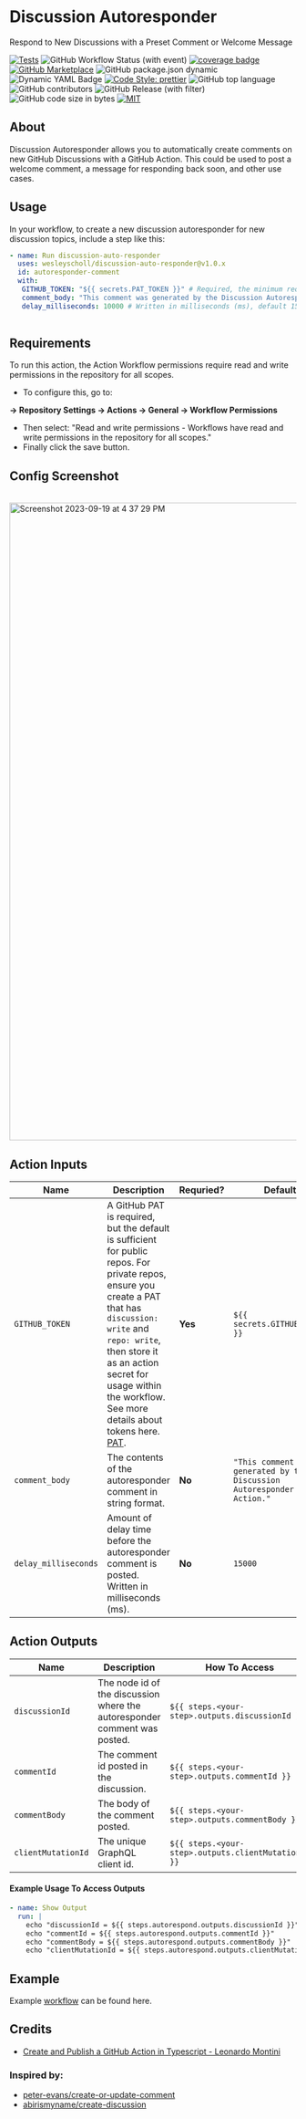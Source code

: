 # Discussion Autoresponder

Respond to New Discussions with a Preset Comment or Welcome Message

[![Tests](https://img.shields.io/badge/tests-passing-gree.svg?logo=typescript&colorA=24292e&logoColor=white)](https://github.com/wesleyscholl/discussion-auto-responder/blob/main/src/__tests__/index.test.ts)  ![GitHub Workflow Status (with event)](https://img.shields.io/github/actions/workflow/status/wesleyscholl/discussion-auto-responder/.github%2Fworkflows%2Fnode.js.yml?colorA=24292e&logo=github)  [![coverage badge](https://img.shields.io/endpoint?url=https://gist.githubusercontent.com/wesleyscholl/10f0b77400703c4a65f38434106adf2d/raw/5c38f5eff9543da2ddefb3587af60904ae58a542/discussion-auto-responder__heads_main.json?&colorA=24292e&label=test%20coverage)](https://gist.github.com/wesleyscholl/10f0b77400703c4a65f38434106adf2d)  [![GitHub Marketplace](https://img.shields.io/badge/marketplace-Discussion%20Auto%20Responder-blue.svg?colorA=24292e&colorB=7F00FF&style=flat&longCache=true&logo=githubactions&logoColor=white)](https://github.com/marketplace/actions/discussion-auto-responder) ![GitHub package.json dynamic](https://img.shields.io/github/package-json/name/wesleyscholl/discussion-auto-responder?colorA=24292e&colorB=7F00FF&logo=github) ![Dynamic YAML Badge](https://img.shields.io/badge/dynamic/yaml?url=https%3A%2F%2Fraw.githubusercontent.com%2Fwesleyscholl%2Fdiscussion-auto-responder%2Fmain%2F.github%2Fworkflows%2Frespond.yml&query=%24.jobs.autorespond.name&colorA=24292e&colorB=7F00FF&logo=yaml&label=description) [![Code Style: prettier](https://img.shields.io/badge/code_style-prettier-ff69b4.svg?logo=prettier&colorA=24292e&logoColor=white&colorB=7F00FF)](https://github.com/prettier/prettier) ![GitHub top language](https://img.shields.io/github/languages/top/wesleyscholl/discussion-auto-responder?colorA=24292e&colorB=7F00FF&logo=typescript&logoColor=white) ![GitHub contributors](https://img.shields.io/github/contributors/wesleyscholl/discussion-auto-responder?colorA=24292e&colorB=7F00FF&logo=github&logoColor=white) ![GitHub Release (with filter)](https://img.shields.io/github/v/release/wesleyscholl/discussion-auto-responder?colorA=24292e&colorB=7F00FF&logo=github)  ![GitHub code size in bytes](https://img.shields.io/github/languages/code-size/wesleyscholl/discussion-auto-responder?colorA=24292e&colorB=7F00FF&logo=github) [![MIT](https://img.shields.io/badge/license-MIT-blue?colorA=24292e&colorB=7F00FF&logo=github)](https://raw.githubusercontent.com/wesleyscholl/discussion-auto-responder/main/LICENSE)








## About

Discussion Autoresponder allows you to automatically create comments on new GitHub Discussions with a GitHub Action. This could be used to post a welcome comment, a message for responding back soon, and other use cases. 


## Usage

In your workflow, to create a new discussion autoresponder for new discussion topics, include a step like this:


```yaml
- name: Run discussion-auto-responder
  uses: wesleyscholl/discussion-auto-responder@v1.0.x
  id: autoresponder-comment
  with:
   GITHUB_TOKEN: "${{ secrets.PAT_TOKEN }}" # Required, the minimum required: "${{ secrets.GITHUB_TOKEN }}"  
   comment_body: "This comment was generated by the Discussion Autoresponder GitHub Action." # Also optional, this is the default message.
   delay_milliseconds: 10000 # Written in milliseconds (ms), default 15000 ms = 15 seconds.        
       
```


## Requirements

To run this action, the Action Workflow permissions require read and write permissions in the repository for all scopes. 

- To configure this, go to:

**-> Repository Settings
-> Actions
-> General
-> Workflow Permissions**

- Then select: "Read and write permissions - Workflows have read and write permissions in the repository for all scopes."
- Finally click the save button.


## Config Screenshot
<br>
<img width="1118" alt="Screenshot 2023-09-19 at 4 37 29 PM" src="https://github.com/wesleyscholl/discussion-auto-responder/assets/128409641/5fd335d8-e57c-4482-952c-210009a5508a">


## Action Inputs

| Name | Description | Requried? | Default |
| --- | --- | --- | --- |
| `GITHUB_TOKEN` | A GitHub PAT is required, but the default is sufficient for public repos. For private repos, ensure you create a PAT that has `discussion: write` and `repo: write`, then store it as an action secret for usage within the workflow. See more details about tokens here. [PAT](https://docs.github.com/en/authentication/keeping-your-account-and-data-secure/creating-a-personal-access-token). | **Yes** | `${{ secrets.GITHUB_TOKEN }}` | 
| `comment_body` | The contents of the autoresponder comment in string format. | **No** | `"This comment was generated by the Discussion Autoresponder GitHub Action."` |
| `delay_milliseconds` | Amount of delay time before the autoresponder comment is posted. Written in milliseconds (ms). | **No** | `15000` |



## Action Outputs

| Name | Description | How To Access |
| --- | --- | --- |
| `discussionId` | The node id of the discussion where the autoresponder comment was posted. | `${{ steps.<your-step>.outputs.discussionId }}` |
| `commentId` | The comment id posted in the discussion. | `${{ steps.<your-step>.outputs.commentId }}` |
| `commentBody` | The body of the comment posted. | `${{ steps.<your-step>.outputs.commentBody }}` |
| `clientMutationId` | The unique GraphQL client id. | `${{ steps.<your-step>.outputs.clientMutationId }}` |



#### Example Usage To Access Outputs 
```yml
- name: Show Output
  run: |
    echo "discussionId = ${{ steps.autorespond.outputs.discussionId }}"
    echo "commentId = ${{ steps.autorespond.outputs.commentId }}"
    echo "commentBody = ${{ steps.autorespond.outputs.commentBody }}"
    echo "clientMutationId = ${{ steps.autorespond.outputs.clientMutationId }}"
```




## Example

Example [workflow](https://github.com/wesleyscholl/discussion-auto-responder/blob/main/.github/workflows/respond.yml) can be found here.



## Credits

- [Create and Publish a GitHub Action in Typescript - Leonardo Montini](https://leonardomontini.dev/typescript-github-action)

### Inspired by:
- [peter-evans/create-or-update-comment](https://github.com/peter-evans/create-or-update-comment)
- [abirismyname/create-discussion](https://github.com/abirismyname/create-discussion)

